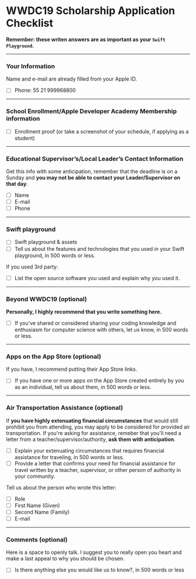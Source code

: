 # WWDC19 Scholarship Application Checklist

**Remember: these writen answers are as important as your `Swift Playground`.**

---

### Your Information
Name and e-mail are already filled from your Apple ID.
- [ ] Phone: 55 21 999968800

---

### School Enrollment/Apple Developer Academy Membership information
- [ ] Enrollment proof (or take a screenshot of your schedule, if applying as a student)

---

### Educational Supervisor’s/Local Leader’s Contact Information
Get this info with some anticipation, remember that the deadline is on a Sunday and **you may not be able to contact your Leader/Supervisor on that day**.
- [ ] Name
- [ ] E-mail
- [ ] Phone

---

### Swift playground
- [ ] Swift playground & assets
- [ ] Tell us about the features and technologies that you used in your Swift playground, in 500 words or less.

If you used 3rd party:
- [ ] List the open source software you used and explain why you used it.

---

### Beyond WWDC19 (optional)
**Personally, I highly recommend that you write something here.**
- [ ] If you've shared or considered sharing your coding knowledge and enthusiasm for computer science with others, let us know, in 500 words or less.

---

### Apps on the App Store (optional)
If you have, I recommend putting their App Store links.
- [ ] If you have one or more apps on the App Store created entirely by you as an individual, tell us about them, in 500 words or less.

---

### Air Transportation Assistance (optional)
If **you have highly extenuating financial circumstances** that would still prohibit you from attending, you may apply to be considered for provided air transportation.
If you're asking for assistance, remeber that you'll need a letter from a teacher/supervisor/authority, **ask them with anticipation**.

- [ ] Explain your extenuating circumstances that requires financial assistance for traveling, in 500 words or less.
- [ ] Provide a letter that confirms your need for financial assistance for travel written by a teacher, supervisor, or other person of authority in your community.

Tell us about the person who wrote this letter:
- [ ] Role
- [ ] First Name (Given)
- [ ] Second Name (Family)
- [ ] E-mail

---

### Comments (optional)
Here is a space to openly talk. I suggest you to really open you heart and make a last appeal to why you should be chosen.
- [ ] Is there anything else you would like us to know?, in 500 words or less
